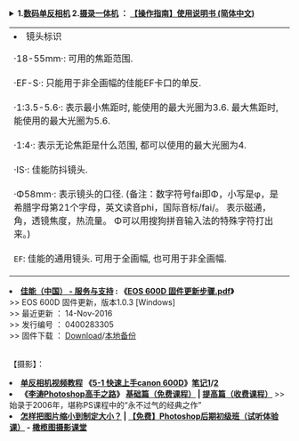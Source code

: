 <details>
    <summary>
    <b>1.<a href="https://github.com/RelianceHK/RelianceHK.github.io/tree/master/bak/%E4%BD%B3%E8%83%BD(Canon)EOS%20600D%20%E5%8D%95%E5%8F%8D%E7%9B%B8%E6%9C%BA/" title="佳能(Canon)EOS 600D 单反相机">数码单反相机</a> 
        2.<a href="https://github.com/RelianceHK/RelianceHK.github.io/tree/master/bak/索尼(Sony)存储卡摄录一体机/" title="佳能(Canon)EOS 600D 单反相机">摄录一体机</a>
        ： <a href="">【操作指南】使用说明书 (简体中文) </a></b>
     </summary> 
       &nbsp; &nbsp; &nbsp;
   <table> 
       <tr> 
         <td><a href="http://detail.zol.com.cn/digital_camera/index231069.shtml" title="【佳能600D 单机】报价_参数_图片_论坛_(Canon)佳能 EOS 600D,EOS600D,600D单机,EOS 600D单机报价-ZOL中关村在线"><img src="https://2f.zol-img.com.cn/product/59/601/ceWwmmD0aew6w.jpg" height="250" width="350" /></a>
        </td>        
         <td>            
           <li> 【<a href="http://www.canon.com.cn/Public/search/#/search?query=EOS%20600D" title="佳能 EOS 600D - 搜索结果 | 佳能(中国)">官网</a>】<a href="https://reliancehk.github.io/bak/佳能(Canon)EOS%20600D%20单反相机/佳能%20EOS%20600D(快速参考指南).pdf" title="佳能 EOS 600D(快速参考指南).pdf"><b>佳能 EOS 600D</b>(快速参考指南).pdf</a></li><br>
           <li><a href="https://www.canon.com.cn/supports/download/simsdetail/0300478601.html" title="EOS 600D 使用说明书 | 佳能（中国） - 服务与支持">佳能</a>(<a href="https://gdlp01.c-wss.com/gds/6/0300004786/04/eos600d-im3-zh.pdf" title="【PDF：eos600d-im3-zh.pdf】EOS 600D 使用说明书 | 佳能（中国） - 服务与支持">Canon</a>)<a href="https://reliancehk.github.io/bak/佳能(Canon)EOS%20600D%20单反相机/佳能(Canon)EOS%20600D%20说明书(简体中文).pdf" title="佳能(Canon)EOS 600D 说明书(简体中文).pdf">EOS 600D 说明书(简体中文).pdf</a></li><br>
           <li><a href="https://reliancehk.github.io/bak/佳能(Canon)EOS%20600D%20单反相机/佳能(Canon)EOS%20600D%20的九大核心技巧.pdf" title="佳能(Canon)EOS 600D 的九大核心技巧.pdf">佳能(Canon)EOS 600D 的九大核心技巧.pdf</a></li><br>
           <li>【其它】<b><a href="https://zh.wikipedia.org/wiki/佳能_EOS_5D_Mark_II" title="【2008年上市，现已停产】全片幅机型:佳能(Canon) EOS 5D Mark II (常被称为“无敌兔”,发布于2008年9月17日) - 维基百科，自由的百科全书">无敌兔</a>升级版 : <a href="http://detail.zol.com.cn/digital_camera/index239857.shtml" title="【2012年3月2日发布】【佳能 5D Mark III 最新报价】报价_参数_图片_论坛_(Canon)佳能 EOS 5D Mark III,5D3,5D Mark3报价-ZOL中关村在线">佳能(Canon) 5D Mark III</a></b></li><br>   
         </td>
      </tr> 
      <tr> 
             <td><a href="#" title=""><img src="https://img14.360buyimg.com/n1/s450x450_jfs/t21514/262/2377037133/157605/de4f2907/5b558a05Nf5c4e92a.jpg"height="250" width="350"" /></a></td>
             <td>
              <li><a href="https://reliancehk.github.io/bak/索尼(Sony)存储卡摄录一体机/存储卡摄录一体机（操作指南）.pdf" title="Sony 存储卡摄录一体机（操作指南）">Sony 存储卡摄录一体机（操作指南）</a></li><br>
              <li><a href="https://pro.sony/s3/2020/02/13104508/5011799612_CS.pdf" title="【官网】Sony 存储卡摄录一体机 PXW-Z750 使用说明书">【其它型号】Sony 存储卡摄录一体机 PXW-Z750 使用说明书</a></li></td>
      </tr> 
    </table> 
</details>

<table> 
  <tr> 
   <td>
<li>镜头标识</li>
       
·18-55mm·: 可用的焦距范围.<br>
<br>
·EF-S·: 只能用于非全画幅的佳能EF卡口的单反.<br>
<br>
·1:3.5-5.6·: 表示最小焦距时, 能使用的最大光圈为3.6. 最大焦距时, 能使用的最大光圈为5.6.<br>
<br>
·1:4·: 表示无论焦距是什么范围, 都可以使用的最大光圈为4.<br>
<br>
·IS·: 佳能防抖镜头.<br>
<br>
·Φ58mm·: 表示镜头的口径. (备注：数字符号fai即Φ，小写是φ，是希腊字母第21个字母，英文读音phi，国际音标/fai/。 表示磁通，角，透镜焦度，热流量。 Φ可以用搜狗拼音输入法的特殊字符打出来。)<br>
<br>
`EF`: 佳能的通用镜头. 可用于全画幅, 也可用于非全画幅. <br>
</td>
      </tr> 
    </table> 
    
<li><b><a href="https://www.canon.com.cn/supports/download/simsdetail/0400283305.html" title="">佳能（中国） - 服务与支持</a> : 《<a href="https://reliancehk.github.io/bak/佳能(Canon)EOS%20600D%20单反相机/EOS%20600D%20固件更新，版本v1.0.3-t3i-600d-x5-win/600d_t3i_x5-firmwareupdate-zh.pdf" title="">EOS 600D 固件更新步骤.pdf</a>》</b></li>
>> EOS 600D 固件更新，版本1.0.3 [Windows] <br>
>> 最近更新 ： 14-Nov-2016 <br>
>> 发行编号 ： 0400283305 <br>
>> 固件下载 ： <a href="https://gdlp01.c-wss.com/gds/3/0400002833/01/v103-t3i-600d-x5-win.zipp">Download</a>/<a href="https://github.com/RelianceHK/RelianceHK.github.io/raw/master/bak/%E4%BD%B3%E8%83%BD(Canon)EOS%20600D%20%E5%8D%95%E5%8F%8D%E7%9B%B8%E6%9C%BA/EOS%20600D%20%E5%9B%BA%E4%BB%B6%E6%9B%B4%E6%96%B0%EF%BC%8C%E7%89%88%E6%9C%ACv1.0.3-t3i-600d-x5-win/EOS%20600D%20%E5%9B%BA%E4%BB%B6%E6%9B%B4%E6%96%B0%EF%BC%8C%E7%89%88%E6%9C%ACv1.0.3-t3i-600d-x5-win.zip">本地备份</a><br><br>

【摄影】：<br>

 <li><b><a href="https://www.51zxw.net/list.aspx?cid=569" title="单反相机视频教程-我要自学网">单反相机视频教程</a> 《<a href="https://www.51zxw.net/Show.aspx?cid=569&id=52127" title="单反相机视频教程-我要自学网">5-1 快速上手canon 600D</a>》<a href="https://emacsist.github.io/2015/10/27/%E5%8D%95%E5%8F%8D%E5%AD%A6%E4%B9%A0/" title="单反学习 - emacsist">笔记1</a>/<a href="https://sunblognuke.github.io/2015/11/27/Photography-Learning/" title="摄影学习备忘 | Baldwin's Blog">2</a></b></li> 

<li><b>《<a href="https://www.liangzhishu.com/course/9" title="（免费课程）李涛Photoshop高手之路基础篇 - 北京良知塾数字科技有限公司">李涛Photoshop高手之路</a>》
    <a href="https://www.liangzhishu.com/course/9" title="（免费课程）李涛Photoshop高手之路基础篇 - 北京良知塾数字科技有限公司">基础篇（免费课程）</a> | 
    <a href="https://www.liangzhishu.com/course/10" title="（收费课程）李涛Photoshop高手之路提高篇 - 北京良知塾数字科技有限公司">提高篇（收费课程）</a>
    </b> >> 始录于2006年，堪称PS课程中的“永不过气的经典之作”  </li>
    
<li><b><a href="http://www.ganlantu.com/course/186" title="">怎样把图片缩小到制定大小？</a> | <a href="http://www.ganlantu.com/course/703">【免费】Photoshop后期初级班（试听体验课）</a>  - <a href="http://www.ganlantu.com/course/explore/mianfei" title="免费课程 | 橄榄图摄影课堂">橄榄图摄影课堂</a></b></li>
